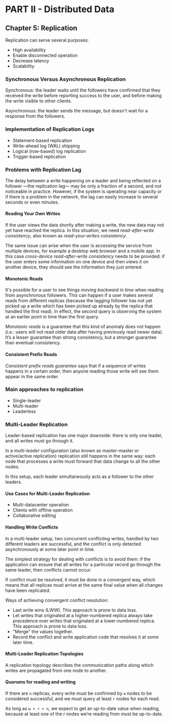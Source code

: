 # PART II - Distributed Data

## Chapter 5: Replication

Replication can serve several purposes:

- High availability
- Enable disconnected operation
- Decrease latency
- Scalability

### Synchronous Versus Asynchronous Replication

Synchronous: the leader waits until the followers have confirmed that they received the write before reporting success
to the user, and before making the write visible to other clients.

Asynchronous: the leader sends the message, but doesn't wait for a response from the followers.

### Implementation of Replication Logs

- Statement-based replication
- Write-ahead log (WAL) shipping
- Logical (row-based) log replication
- Trigger-based replication

### Problems with Replication Lag

The delay between a write happening on a leader and being reflected on a follower —the replication lag— may be only a
fraction of a second, and not noticeable in practice. However, if the system is operating near capacity or if there is a
problem in the network, the lag can easily increase to several seconds or even minutes.

#### Reading Your Own Writes

If the user views the data shortly after making a write, the new data may not yet have reached the replica. In this
situation, we need _read-after-write consistency_, also known as _read-your-writes consistency_.

The same issue can arise when the user is accessing the service from multiple devices, for example a desktop web browser
and a mobile app. In this case _cross-device read-after-write consistency_ needs to be provided: if the user enters some
information on one device and then views it on another device, they should see the information they just entered.

#### Monotonic Reads

It's possible for a user to see things _moving backward in time_ when reading from asynchronous followers. This can
happen if a user makes several reads from different replicas (because the lagging follower has not yet picked up a
write which has been picked up already by the replica that handled the first read). In effect, the second query is
observing the system at an earlier point in time than the first query.

_Monotonic reads_ is a guarantee that this kind of anomaly does not happen (i.e.: users will not read older data after
having previously read newer data). It’s a lesser guarantee than strong consistency, but a stronger guarantee than
eventual consistency.

#### Consistent Prefix Reads

_Consistent prefix reads guarantee_ says that if a sequence of writes happens in a certain order, then anyone reading
those write will see them appear in the same order.

### Main approaches to replication

- Single-leader
- Multi-leader
- Leaderless

### Multi-Leader Replication

Leader-based replication has one major downside: there is only one leader, and all writes must go through it.

In a _multi-leader_ configuration (also known as master–master or active/active replication) replication still happens
in the same way: each node that processes a write must forward that data change to all the other nodes.

In this setup, each leader simultaneously acts as a follower to the other leaders.

#### Use Cases for Multi-Leader Replication

- Multi-datacenter operation
- Clients with offline operation
- Collaborative editing

#### Handling Write Conflicts

In a multi-leader setup, two concurrent conflicting writes, handled by two different leaders are successful, and the
conflict is only detected asynchronously at some later point in time.

The simplest strategy for dealing with conflicts is to avoid them: if the application can ensure that all writes for a
particular record go through the same leader, then conflicts cannot occur.

If conflict must be resolved, it must be done in a _convergent_ way, which means that all replicas must arrive at the
same final value when all changes have been replicated.

Ways of achieving convergent conflict resolution:

- Last write wins (LWW). This approach is prone to data loss.
- Let writes that originated at a higher-numbered replica always take precedence over writes that originated at a
  lower-numbered replica. This approach is prone to data loss.
- "Merge" the values together.
- Record the conflict and write application code that resolves it at some later time.

#### Multi-Leader Replication Topologies

A replication topology describes the communication paths along which writes are propagated from one node to another.

#### Quorums for reading and writing

If there are `n` replicas, every write must be confirmed by `w` nodes to be considered successful, and we must query at
least `r` nodes for each read.

As long as `w + r > n`, we expect to get an up-to-date value when reading, because at least one of the r nodes we’re
reading from must be up-to-date.
